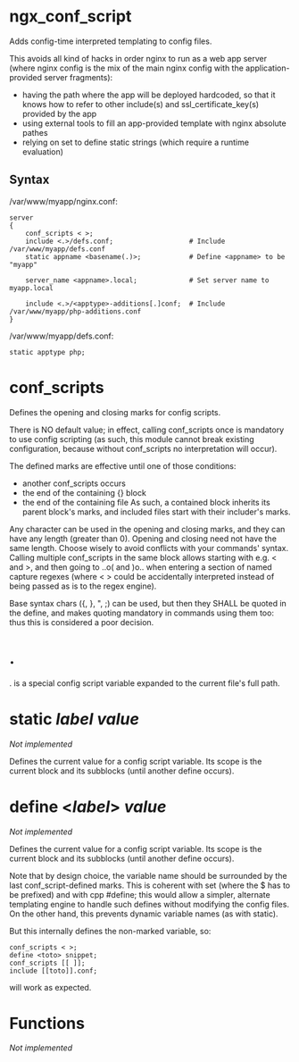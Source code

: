 ngx_conf_script
===============

Adds config-time interpreted templating to config files.

This avoids all kind of hacks in order nginx to run as a web app server (where nginx config is the mix of the main nginx config with the application-provided server fragments):
- having the path where the app will be deployed hardcoded, so that it knows how to refer to other include(s) and ssl_certificate_key(s) provided by the app
- using external tools to fill an app-provided template with nginx absolute pathes
- relying on set to define static strings (which require a runtime evaluation)

Syntax
------

/var/www/myapp/nginx.conf:
```nginx
server
{
	conf_scripts < >;
	include <.>/defs.conf;                   # Include /var/www/myapp/defs.conf
	static appname <basename(.)>;            # Define <appname> to be "myapp"
	
	server_name <appname>.local;             # Set server name to myapp.local
	
	include <.>/<apptype>-additions[.]conf;  # Include /var/www/myapp/php-additions.conf
}
```
/var/www/myapp/defs.conf:
```nginx
static apptype php;
```

# conf_scripts

Defines the opening and closing marks for config scripts.

There is NO default value; in effect, calling conf_scripts once is mandatory to use config scripting (as such, this module cannot break existing configuration, because without conf_scripts no interpretation will occur).

The defined marks are effective until one of those conditions:
- another conf_scripts occurs
- the end of the containing {} block
- the end of the containing file
As such, a contained block inherits its parent block's marks, and included files start with their includer's marks.

Any character can be used in the opening and closing marks, and they can have any length (greater than 0). Opening and closing need not have the same length.
Choose wisely to avoid conflicts with your commands' syntax. Calling multiple conf_scripts in the same block allows starting with e.g. < and >, and then going to ..o( and )o.. when entering a section of named capture regexes (where < > could be accidentally interpreted instead of being passed as is to the regex engine). 

Base syntax chars ({, }, ", ;) can be used, but then they SHALL be quoted in the define, and makes quoting mandatory in commands using them too: thus this is considered a poor decision.

# .

. is a special config script variable expanded to the current file's full path.

# static _label_ _value_

_Not implemented_

Defines the current value for a config script variable.
Its scope is the current block and its subblocks (until another define occurs).

# define <_label_> _value_

_Not implemented_

Defines the current value for a config script variable.
Its scope is the current block and its subblocks (until another define occurs).

Note that by design choice, the variable name should be surrounded by the last conf_script-defined marks.
This is coherent with set (where the $ has to be prefixed) and with cpp #define; this would allow a simpler, alternate templating engine to handle such defines without modifying the config files.
On the other hand, this prevents dynamic variable names (as with static).

But this internally defines the non-marked variable, so:
```nginx
conf_scripts < >;
define <toto> snippet;
conf_scripts [[ ]];
include [[toto]].conf;
```
will work as expected.

# Functions

_Not implemented_
